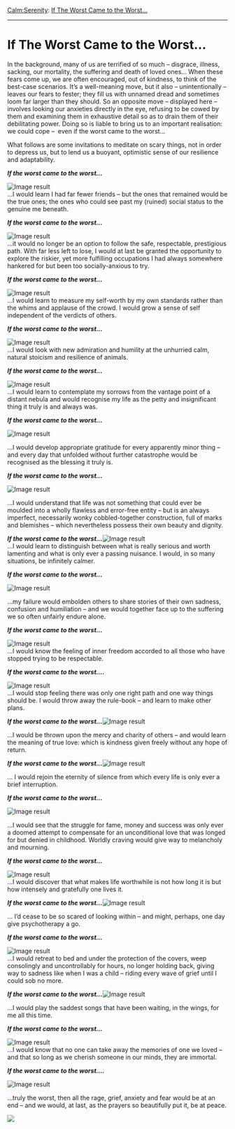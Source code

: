 [Calm:](https://www.theschooloflife.com/thebookoflife/category/calm/)[Serenity](https://www.theschooloflife.com/thebookoflife/category/calm/serenity/): [If The Worst Came to the Worst...](https://www.theschooloflife.com/thebookoflife/if-the-worst-came-to-the-worst/)

* * *

# If The Worst Came to the Worst…

In the background, many of us are terrified of so much – disgrace, illness, sacking, our mortality, the suffering and death of loved ones… When these fears come up, we are often encouraged, out of kindness, to think of the best-case scenarios. It’s a well-meaning move, but it also – unintentionally – leaves our fears to fester; they fill us with unnamed dread and sometimes loom far larger than they should. So an opposite move – displayed here – involves looking our anxieties directly in the eye, refusing to be cowed by them and examining them in exhaustive detail so as to drain them of their debilitating power. Doing so is liable to bring us to an important realisation: we could cope – &nbsp;even if the worst came to the worst…

What follows are some invitations to meditate on scary things, not in order to depress us, but to lend us a buoyant, optimistic sense of our resilience and adaptability.

**_If the worst came to the worst…_**

![Image result](https://poligo.com/sites/default/files/old%20friends.jpg)  
…I would learn I had far fewer friends – but the ones that remained would be the true ones; the ones who could see past my (ruined) social status to the genuine me beneath.

**_If the worst came to the worst…_**

![Image result](https://www.comeplaywithclay.com/media/CACHE/images/04e61b555c4f44e91c544fade81c58ee.jpg)  
…it would no longer be an option to follow the safe, respectable, prestigious path. With far less left to lose, I would at last be granted the opportunity to explore the riskier, yet more fulfilling occupations I had always somewhere hankered for but been too socially-anxious to try.

**_If the worst came to the worst…_**

![Image result](https://media.cntraveler.com/photos/53d9d6aadcd5888e145a56af/master/w_480,c_limit/arbre-tenere-niger-africa.jpg)  
…I would learn to measure my self-worth by my own standards rather than the whims and applause of the crowd. I would grow a sense of self independent of the verdicts of others.

**_If the worst came to the worst…_**

![Image result](https://encrypted-tbn0.gstatic.com/images?q=tbn:ANd9GcQZkwdDthqe_fyX169AjbT84XMpefdqVcvg8PbxQwazJKeoO2Ff)  
…I would look with new admiration and humility at the unhurried calm, natural stoicism and resilience of animals.

**_If the worst came to the worst…_**

![Image result](https://encrypted-tbn0.gstatic.com/images?q=tbn:ANd9GcQ5-QL9N8zq9289XmjNJLjuOaj6mJDNIe0U1o_k_1SjzmOq2CSX)  
…I would learn to contemplate my sorrows from the vantage point of a distant nebula and would recognise my life as the petty and insignificant thing it truly is and always was.

**_If the worst came to the worst…_**

![Image result](http://www.petpoisonhelpline.com/wp-content/uploads/2011/10/Snowdrops.jpg)&nbsp;&nbsp;&nbsp;&nbsp;&nbsp;&nbsp;

…I would develop appropriate gratitude for every apparently minor thing – and every day that unfolded without further catastrophe would be recognised as the blessing it truly is.

**_If the worst came to the worst…_**

![Image result](https://photos.smugmug.com/Travel/ArkansasTrips/Arkansas2011/i-T2wDMnZ/0/b2b62e25/L/IMG_9327-L.jpg)

…I would understand that life was not something that could ever be moulded into a wholly flawless and error-free entity – but is an always imperfect, necessarily wonky cobbled-together construction, full of marks and blemishes – which nevertheless possess their own beauty and dignity.

**_If the worst came to the worst…_**![Image result](https://www.multitrip.com/blog/wp-content/uploads/2011/03/travel-delay.flight-board.tony-ridley3.jpg)  
…I would learn to distinguish between what is really serious and worth lamenting and what is only ever a passing nuisance. I would, in so many situations, be infinitely calmer.

**_If the worst came to the worst…_**

![Image result](https://cdn.indiancountrymedianetwork.com/wp-content/uploads/istock-crying-embracing.jpg)

…my failure would embolden others to share stories of their own sadness, confusion and humiliation – and we would together face up to the suffering we so often unfairly endure alone.

**_If the worst came to the worst…_**

![Image result](http://blog.sevenponds.com/wp-content/uploads/2016/09/old-woman-laughing-1.jpg)  
…I would know the feeling of inner freedom accorded to all those who have stopped trying to be respectable.

**_If the worst came to the worst…._**

![Image result](https://img.vimbly.com/images/full_photos/mojave-desert-12.jpg)  
…I would stop feeling there was only one right path and one way things should be. I would throw away the rule-book – and learn to make other plans.

**_If the worst came to the worst…_**![Image result](https://breakinginthehabit.files.wordpress.com/2014/04/screen-shot-2014-04-30-at-8-51-32-pm.png)

…I would be thrown upon the mercy and charity of others – and would learn the meaning of true love: which is kindness given freely without any hope of return.

**_If the worst came to the worst…_**![Image result](http://s3.amazonaws.com/contemporaryartgroup/wp-content/uploads/2016/06/images_file_18314.jpg)

… I would rejoin the eternity of silence from which every life is only ever a brief interruption.

**_If the worst came to the worst…_**

![Image result](http://www.stockvault.net/blog/wp-content/uploads/2013/03/MaternalLove-25.jpg)

…I would see that the struggle for fame, money and success was only ever a doomed attempt to compensate for an unconditional love that was longed for but denied in childhood. Worldly craving would give way to melancholy and mourning.

**_If the worst came to the worst…_**

![Image result](http://www.catholiclane.com/wp-content/uploads/grandmother.jpg)  
…I would discover that what makes life worthwhile is not how long it is but how intensely and gratefully one lives it.

**_If the worst came to the worst…_**![Image result](https://static1.squarespace.com/static/5866f4d8579fb37352661768/t/58bb6708197aeaa5d10a3119/1487888509022/Counselling+Room)

… I’d cease to be so scared of looking within – and might, perhaps, one day give psychotherapy a go.

**_If the worst came to the worst…_**

![Image result](http://www.secoloditalia.it/files/2016/08/ex-carabiniere-stupratore.jpg)  
…I would retreat to bed and under the protection of the covers, weep consolingly and uncontrollably for hours, no longer holding back, giving way to sadness like when I was a child – riding every wave of grief until I could sob no more.

**_If the worst came to the worst…_**![Image result](https://media.mnn.com/assets/images/2015/01/sadmusic.jpg.560x0_q80_crop-smart.jpg)

…I would play the saddest songs that have been waiting, in the wings, for me all this time.

**_If the worst came to the worst…_**

![Image result](https://img1.etsystatic.com/178/0/11861504/il_340x270.1179577595_84oo.jpg)  
…I would know that no one can take away the memories of one we loved – and that so long as we cherish someone in our minds, they are immortal.

**_If the worst came to the worst…._**

![Image result](https://pre00.deviantart.net/c133/th/pre/i/2005/360/5/d/an_old_graveyard___2_by_fourhero.jpg)

…truly the worst, then all the rage, grief, anxiety and fear would be at an end – and we would, at last, as the prayers so beautifully put it, be at peace.

[![](https://img.youtube.com/vi/RZFAGBZ-zxI/0.jpg)](https://www.youtube.com/embed/RZFAGBZ-zxI '')
